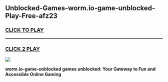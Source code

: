 
## Unblocked-Games-worm.io-game-unblocked-Play-Free-afz23
<h3>
<a href="https://premium76.site?title=worm.io-game-unblocked&ref=22A">CLICK TO PLAY</a></h3>
<hr>

<h3>
<a href="https://premium76.site?title=worm.io-game-unblocked&ref=22A">CLICK 2 PLAY</a>
  
</h3>

<a href="https://premium76.site?title=worm.io-game-unblocked&ref=22A"><img src="https://clearcache.store/games.png"></a>


**worm.io-game-unblocked games unblocked: Your Gateway to Fun and Accessible Online Gaming**
